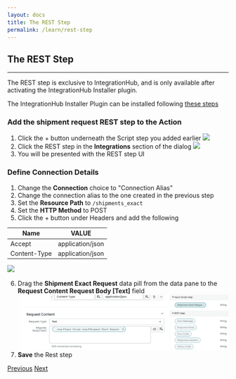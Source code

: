 ```yaml
---
layout: docs
title: The REST Step
permalink: /learn/rest-step
---
```


## The REST Step

---

The REST step is exclusive to IntegrationHub, and is only available after activating the IntegrationHub Installer plugin.

The IntegrationHub Installer Plugin can be installed following [these steps](https://developer.servicenow.com/dev.do#!/learn/learning-plans/quebec/servicenow_application_developer/app_store_learnv2_rest_quebec_activating_integrationhub)

### Add the shipment request REST step to the Action

1. Click the + button underneath the Script step you added earlier
   ![]({{site.baseurl}}/assets/images/25-add-new-step.png)
2. Click the REST step in the **Integrations** section of the dialog
   ![]({{site.baseurl}}/assets/images/26-rest.png)
3. You will be presented with the REST step UI

### Define Connection Details

1. Change the **Connection** choice to "Connection Alias"
2. Change the connection alias to the one created in the previous step
3. Set the **Resource Path** to `/shipments_exact`
4. Set the **HTTP Method** to POST
5. Click the + button under Headers and add the following

| **Name**     | **VALUE**        |
| ------------ | ---------------- |
| Accept       | application/json |
| Content-Type | application/json |

![]({{site.baseurl}}/assets/images/27-3-rest-connection-headers.png)

6. Drag the **Shipment Exact Request** data pill from the data pane to the **Request Content Request Body [Text]** field
   ![](/images/28-request-content.png)
7. **Save** the Rest step

<div class="btns">
  <a class="btn--secondary" href="/yed-spoke-example/learn/create-a-connection-alias">Previous</a>
  <a class="btn" href="/yed-spoke-example/learn/output-script">Next</a>
</div>
